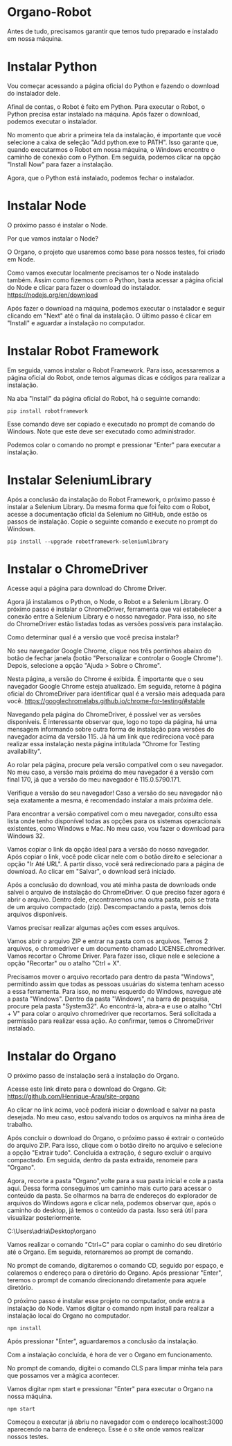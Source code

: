 # Organo-Robot


Antes de tudo, precisamos garantir que temos tudo preparado e instalado em nossa máquina.

# Instalar Python
Vou começar acessando a página oficial do Python e fazendo o download do instalador dele.

Afinal de contas, o Robot é feito em Python. Para executar o Robot, o Python precisa estar instalado na máquina. Após fazer o download, podemos executar o instalador.

No momento que abrir a primeira tela da instalação, é importante que você selecione a caixa de seleção "Add python.exe to PATH". Isso garante que, quando executarmos o Robot em nossa máquina, o Windows encontre o caminho de conexão com o Python. Em seguida, podemos clicar na opção "Install Now" para fazer a instalação.

Agora, que o Python está instalado, podemos fechar o instalador.

# Instalar Node
O próximo passo é instalar o Node.

Por que vamos instalar o Node?

O Organo, o projeto que usaremos como base para nossos testes, foi criado em Node.

Como vamos executar localmente precisamos ter o Node instalado também. Assim como fizemos com o Python, basta acessar a página oficial do Node e clicar para fazer o download do instalador.
https://nodejs.org/en/download

Após fazer o download na máquina, podemos executar o instalador e seguir clicando em "Next" até o final da instalação. O último passo é clicar em "Install" e aguardar a instalação no computador.

# Instalar Robot Framework
Em seguida, vamos instalar o Robot Framework. Para isso, acessaremos a página oficial do Robot, onde temos algumas dicas e códigos para realizar a instalação.

Na aba "Install" da página oficial do Robot, há o seguinte comando:

<code>pip install robotframework</code>


Esse comando deve ser copiado e executado no prompt de comando do Windows. Note que este deve ser executado como administrador.

Podemos colar o comando no prompt e pressionar "Enter" para executar a instalação.

# Instalar SeleniumLibrary
Após a conclusão da instalação do Robot Framework, o próximo passo é instalar a Selenium Library. Da mesma forma que foi feito com o Robot, acesse a documentação oficial da Selenium no GitHub, onde estão os passos de instalação. Copie o seguinte comando e execute no prompt do Windows.

<code>pip install --upgrade robotframework-seleniumlibrary</code>


# Instalar o ChromeDriver
Acesse aqui a página para download do Chrome Driver.

Agora já instalamos o Python, o Node, o Robot e a Selenium Library. O próximo passo é instalar o ChromeDriver, ferramenta que vai estabelecer a conexão entre a Selenium Library e o nosso navegador. Para isso, no site do ChromeDriver estão listadas todas as versões possíveis para instalação.

Como determinar qual é a versão que você precisa instalar?

No seu navegador Google Chrome, clique nos três pontinhos abaixo do botão de fechar janela (botão "Personalizar e controlar o Google Chrome"). Depois, selecione a opção "Ajuda > Sobre o Chrome".

Nesta página, a versão do Chrome é exibida. É importante que o seu navegador Google Chrome esteja atualizado. Em seguida, retorne à página oficial do ChromeDriver para identificar qual é a versão mais adequada para você.
https://googlechromelabs.github.io/chrome-for-testing/#stable

Navegando pela página do ChromeDriver, é possível ver as versões disponíveis. É interessante observar que, logo no topo da página, há uma mensagem informando sobre outra forma de instalação para versões do navegador acima da versão 115. Já há um link que redireciona você para realizar essa instalação nesta página intitulada "Chrome for Testing availability".

Ao rolar pela página, procure pela versão compatível com o seu navegador. No meu caso, a versão mais próxima do meu navegador é a versão com final 170, já que a versão do meu navegador é 115.0.5790.171.

Verifique a versão do seu navegador! Caso a versão do seu navegador não seja exatamente a mesma, é recomendado instalar a mais próxima dele.

Para encontrar a versão compatível com o meu navegador, consulto essa lista onde tenho disponível todas as opções para os sistemas operacionais existentes, como Windows e Mac. No meu caso, vou fazer o download para Windows 32.

Vamos copiar o link da opção ideal para a versão do nosso navegador. Após copiar o link, você pode clicar nele com o botão direito e selecionar a opção "Ir Até URL". A partir disso, você será redirecionado para a página de download. Ao clicar em "Salvar", o download será iniciado.

Após a conclusão do download, vou até minha pasta de downloads onde salvei o arquivo de instalação do ChromeDriver. O que preciso fazer agora é abrir o arquivo. Dentro dele, encontraremos uma outra pasta, pois se trata de um arquivo compactado (zip). Descompactando a pasta, temos dois arquivos disponíveis.

Vamos precisar realizar algumas ações com esses arquivos.

Vamos abrir o arquivo ZIP e entrar na pasta com os arquivos. Temos 2 arquivos, o chromedriver e um documento chamado LICENSE.chromedriver. Vamos recortar o Chrome Driver. Para fazer isso, clique nele e selecione a opção "Recortar" ou o atalho "Ctrl + X".

Precisamos mover o arquivo recortado para dentro da pasta "Windows", permitindo assim que todas as pessoas usuárias do sistema tenham acesso a essa ferramenta. Para isso, no menu esquerdo do Windows, navegue até a pasta "Windows". Dentro da pasta "Windows", na barra de pesquisa, procure pela pasta "System32". Ao encontrá-la, abra-a e use o atalho "Ctrl + V" para colar o arquivo chromedriver que recortamos. Será solicitada a permissão para realizar essa ação. Ao confirmar, temos o ChromeDriver instalado.

# Instalar do Organo
O próximo passo de instalação será a instalação do Organo.

Acesse este link direto para o download do Organo.
Git: https://github.com/Henrique-Arau/site-organo

Ao clicar no link acima, você poderá iniciar o download e salvar na pasta desejada. No meu caso, estou salvando todos os arquivos na minha área de trabalho.

Após concluir o download do Organo, o próximo passo é extrair o conteúdo do arquivo ZIP. Para isso, clique com o botão direito no arquivo e selecione a opção "Extrair tudo". Concluída a extração, é seguro excluir o arquivo compactado. Em seguida, dentro da pasta extraída, renomeie para "Organo".

Agora, recorte a pasta "Organo",volte para a sua pasta inicial e cole a pasta aqui. Dessa forma conseguimos um caminho mais curto para acessar o conteúdo da pasta. Se olharmos na barra de endereços do explorador de arquivos do Windows agora e clicar nela, podemos observar que, após o caminho do desktop, já temos o conteúdo da pasta. Isso será útil para visualizar posteriormente.

C:\Users\adria\Desktop\organo

Vamos realizar o comando "Ctrl+C" para copiar o caminho do seu diretório até o Organo. Em seguida, retornaremos ao prompt de comando.

No prompt de comando, digitaremos o comando CD, seguido por espaço, e colaremos o endereço para o diretório do Organo. Após pressionar "Enter", teremos o prompt de comando direcionando diretamente para aquele diretório.

O próximo passo é instalar esse projeto no computador, onde entra a instalação do Node. Vamos digitar o comando npm install para realizar a instalação local do Organo no computador.

<code>npm install</code>


Após pressionar "Enter", aguardaremos a conclusão da instalação.

Com a instalação concluída, é hora de ver o Organo em funcionamento.

No prompt de comando, digitei o comando CLS para limpar minha tela para que possamos ver a mágica acontecer.

Vamos digitar npm start e pressionar "Enter" para executar o Organo na nossa máquina.

<code>npm start</code>

Começou a executar já abriu no navegador com o endereço localhost:3000 aparecendo na barra de endereço. Esse é o site onde vamos realizar nossos testes.
